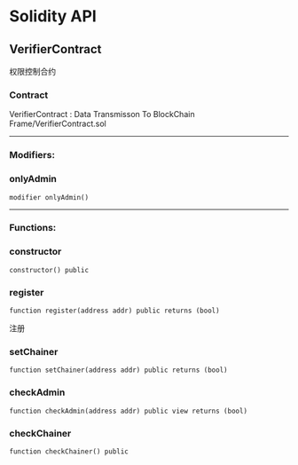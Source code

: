 # Solidity API

## VerifierContract

权限控制合约

### Contract
VerifierContract : Data Transmisson To BlockChain Frame/VerifierContract.sol

 --- 
### Modifiers:
### onlyAdmin

```solidity
modifier onlyAdmin()
```

 --- 
### Functions:
### constructor

```solidity
constructor() public
```

### register

```solidity
function register(address addr) public returns (bool)
```

注册

### setChainer

```solidity
function setChainer(address addr) public returns (bool)
```

### checkAdmin

```solidity
function checkAdmin(address addr) public view returns (bool)
```

### checkChainer

```solidity
function checkChainer() public
```

